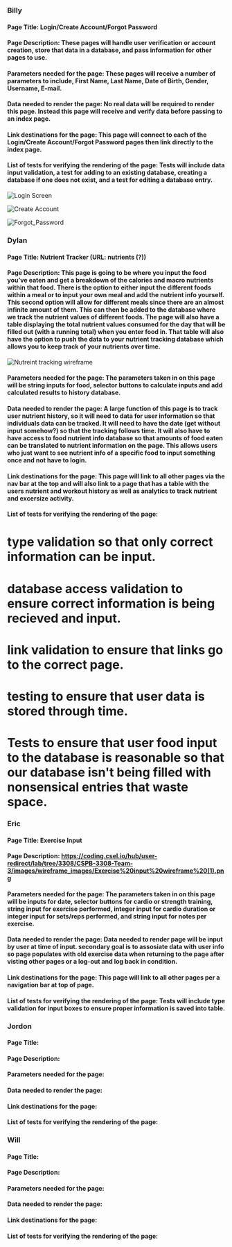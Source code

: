 ### Billy

#### Page Title: Login/Create Account/Forgot Password

#### Page Description: These pages will handle user verification or account creation, store that data in a database, and pass information for other pages to use. 

#### Parameters needed for the page: These pages will receive a number of parameters to include, First Name, Last Name, Date of Birth, Gender, Username, E-mail.

#### Data needed to render the page: No real data will be required to render this page. Instead this page will receive and verify data before passing to an index page.

#### Link destinations for the page: This page will connect to each of the Login/Create Account/Forgot Password pages then link directly to the index page.

#### List of tests for verifying the rendering of the page: Tests will include data input validation, a test for adding to an existing database, creating a database if one does not exist, and a test for editing a database entry.

![Login Screen](images/weekly_status/sprint_02/Login.png)

![Create Account](images/weekly_status/sprint_02/Create_Account.png)

![Forgot_Password](images/weekly_status/sprint_02/Forgot_Password.png)

### Dylan

#### Page Title: Nutrient Tracker (URL: nutrients (?))

#### Page Description: This page is going to be where you input the food you’ve eaten and get a breakdown of the calories and macro nutrients within that food. There is the option to either input the different foods within a meal or to input your own meal and add the nutrient info yourself. This second option will allow for different meals since there are an almost infinite amount of them. This can then be added to the database where we track the nutrient values of different foods. The page will also have a table displaying the total nutrient values consumed for the day that will be filled out (with a running total) when you enter food in. That table will also have the option to push the data to your nutrient tracking database which allows you to keep track of your nutrients over time. 

![Nutreint tracking wireframe](images/wireframe_images/nutrient_tracking_wireframe.png)

#### Parameters needed for the page: The parameters taken in on this page will be string inputs for food, selector buttons to calculate inputs and add calculated results to history database.


#### Data needed to render the page: A large function of this page is to track user nutrient history, so it will need to data for user information so that individuals data can be tracked. It will need to have the date (get without input somehow?) so that the tracking follows time. It will also have to have access to food nutrient info database so that amounts of food eaten can be translated to nutrient information on the page. This allows users who just want to see nutrient info of a specific food to input something once and not have to login. 

#### Link destinations for the page: This page will link to all other pages via the nav bar at the top and will also link to a page that has a table with the users nutrient and workout history as well as analytics to track nutrient and excersize activity.

#### List of tests for verifying the rendering of the page: 
# type validation so that only correct information can be input. 
# database access validation to ensure correct information is being recieved and input. 
# link validation to ensure that links go to the correct page. 
# testing to ensure that user data is stored through time. 
# Tests to ensure that user food input to the database is reasonable so that our database isn't being filled with nonsensical entries that waste space. 



### Eric

#### Page Title: Exercise Input

#### Page Description: https://coding.csel.io/hub/user-redirect/lab/tree/3308/CSPB-3308-Team-3/images/wireframe_images/Exercise%20input%20wireframe%20(1).png

#### Parameters needed for the page: The parameters taken in on this page will be inputs for date, selector buttons for cardio or strength training, string input for exercise performed, integer input for cardio duration or integer input for sets/reps performed, and string input for notes per exercise.

#### Data needed to render the page: Data needed to render page will be input by user at time of input. secondary goal is to assosiate data with user info so page populates with old exercise data when returning to the page after visting other pages or a log-out and log back in condition. 

#### Link destinations for the page: This page will link to all other pages per a navigation bar at top of page. 

#### List of tests for verifying the rendering of the page: Tests will include type validation for input boxes to ensure proper information is saved into table. 



### Jordon

#### Page Title: 

#### Page Description: 

#### Parameters needed for the page:

#### Data needed to render the page: 

#### Link destinations for the page: 

#### List of tests for verifying the rendering of the page: 



### Will

#### Page Title: 

#### Page Description: 

#### Parameters needed for the page:

#### Data needed to render the page: 

#### Link destinations for the page: 

#### List of tests for verifying the rendering of the page: 
